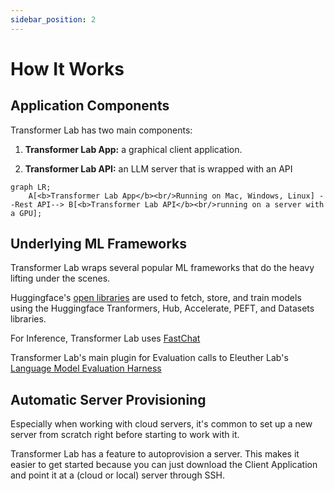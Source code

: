 ```yaml
---
sidebar_position: 2
---
```


# How It Works

## Application Components

Transformer Lab has two main components:

1. **Transformer Lab App:** a graphical client application.

2. **Transformer Lab API:** an LLM server that is wrapped with an API

```mermaid
graph LR;
    A[<b>Transformer Lab App</b><br/>Running on Mac, Windows, Linux] --Rest API--> B[<b>Transformer Lab API</b><br/>running on a server with a GPU];
```

## Underlying ML Frameworks

Transformer Lab wraps several popular ML frameworks that do the heavy lifting under the scenes.

Huggingface's [open libraries](https://huggingface.co/docs) are used to fetch, store, and train models using the Huggingface Tranformers, Hub, Accelerate, PEFT, and Datasets libraries.

For Inference, Transformer Lab uses [FastChat](https://github.com/lm-sys/FastChat)

Transformer Lab's main plugin for Evaluation calls to Eleuther Lab's [Language Model Evaluation Harness](https://github.com/EleutherAI/lm-evaluation-harness)

## Automatic Server Provisioning

Especially when working with cloud servers, it's common to set up a new server from scratch right before starting to work with it.

Transformer Lab has a feature to autoprovision a server. This makes it easier to get started because you can just download the Client Application and point it at a (cloud or local) server through SSH.
